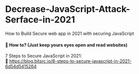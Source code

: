 # Decrease-JavaScript-Attack-Serface-in-2021
How to Build Secure web app in 2021 with securing JavaScript
#### 🍩 How to? (Just keep yours eyes open and read websites) <br>
7 Steps to Secure JavaScript in 2021: <br>
🍩 https://blog.bitsrc.io/8-steps-to-secure-javascript-in-2021-6d54d5415264
